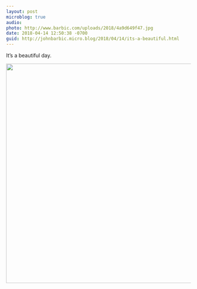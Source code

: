 ```yaml
---
layout: post
microblog: true
audio: 
photo: http://www.barbic.com/uploads/2018/4a9d649f47.jpg
date: 2018-04-14 12:50:38 -0700
guid: http://johnbarbic.micro.blog/2018/04/14/its-a-beautiful.html
---
```

It’s a beautiful day.

<img src="http://www.barbic.com/uploads/2018/4a9d649f47.jpg" width="600" height="599" />
